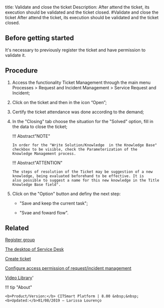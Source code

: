 title: Validate and close the ticket
Description: After attend the ticket, its execution should be validated and the ticket closed.
#Validate and close the ticket
After attend the ticket, its execution should be validated and the ticket closed.

Before getting started
--------------------------

It's necessary to previously register the ticket and have permission to validate
it.

Procedure
-------------

1.  Access the functionality Ticket Management through the main menu Processes
    \> Request and Incident Management \> Service Request and Incident;

2.  Click on the ticket and then in the icon “Open”;

3.  Certify the ticket attendance was done according to the demand;

4.  In the "Closing" tab choose the situation for the "Solved" option, fill in the data to close the ticket;

    !!! Abstract"NOTE"

        In order for the "Write Solution/Knowledge  in the Knowledge Base" checkbox to be visible, check the Parameterization of the             Knowledge Management process.
        
    !!! Abstract"ATTENTION"
    
        The steps of resolution of the Ticket may be suggestion of a new knowledge, being evaluated beforehand to be effective. It is           also possible to suggest a name for this new knowledge in the Title Knowledge Base field".
    

5.  Click on the "Option" button and definy the next step:

    -  "Save and keep the current task";
    
    -  "Svae and foward flow".

Related
-----------

[Register group](/en-us/citsmart-platform-8/initial-settings/access-settings/user/register-groups.html)

[The desktop of Service Desk](/en-us/citsmart-platform-8/processes/tickets/use/desktop-of-service-desk.html)

[Create ticket](/en-us/citsmart-platform-8/processes/tickets/use/create-ticket.html)

[Configure access permission of request/incident management](/en-us/citsmart-platform-8/processes/tickets/configuration/configure-access-permission-ticket.html)

<i class='fa fa-youtube-play  fa-2x' style='color:#97ce17;vertical-align: middle;'> </i> [Video Library](https://www.youtube.com/playlist?list=PLB5qK2uzf2RNrJnhiXj3dbmgsm9-quhfz)'

!!! tip "About"

    <b>Product/Version:</b> CITSmart Platform | 8.00 &nbsp;&nbsp;
    <b>Updated:</b>01/08/2019 – Larissa Lourenço
